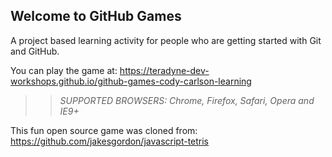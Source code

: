 ## Welcome to GitHub Games

A project based learning activity for people who are getting started with Git and GitHub.

You can play the game at: https://teradyne-dev-workshops.github.io/github-games-cody-carlson-learning

>> _*SUPPORTED BROWSERS*: Chrome, Firefox, Safari, Opera and IE9+_

This fun open source game was cloned from: https://github.com/jakesgordon/javascript-tetris

